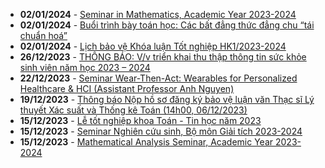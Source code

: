  - **02/01/2024** - [Seminar in Mathematics, Academic Year 2023-2024 ](https://math.hcmus.edu.vn//tin-tức/tin-nghiên-cứu/854-seminar-in-mathematics,-academic-year-2023-2024)
 - **02/01/2024** - [Buổi trình bày toán học: Các bất đẳng thức đẳng chu “tái chuẩn hoá”](https://math.hcmus.edu.vn//tin-tức/tin-nghiên-cứu/852-buổi-trình-bày-toán-học-các-bất-đẳng-thức-đẳng-chu-“tái-chuẩn-hoá”)
 - **02/01/2024** - [Lịch bảo vệ Khóa luận Tốt nghiệp HK1/2023-2024](https://math.hcmus.edu.vn//tin-tức/tin-giáo-vụ/860-lịch-bảo-vệ-khóa-luận-tốt-nghiệp-hk1-2023-2024)
 - **26/12/2023** - [THÔNG BÁO: V/v triển khai thu thập thông tin sức khỏe sinh viên năm học 2023 – 2024](https://math.hcmus.edu.vn//tin-tức/tin-giáo-vụ/856-thông-báo-v-v-triển-khai-thu-thập-thông-tin-sức-khỏe-sinh-viên-năm-học-2023-–-2024)
 - **22/12/2023** - [Seminar Wear-Then-Act: Wearables for Personalized Healthcare & HCI (Assistant Professor Anh Nguyen)](https://math.hcmus.edu.vn//tin-tức/tin-nghiên-cứu/850-seminar-wear-then-act-wearables-for-personalized-healthcare-hci-assistant-professor-anh-nguyen)
 - **19/12/2023** - [Thông báo Nộp hồ sơ đăng ký bảo vệ luận văn Thạc sĩ Lý thuyết Xác suất và Thống kê Toán (14h00, 06/12/2023)](https://math.hcmus.edu.vn//tin-tức/tin-giáo-vụ/849-thông-báo-nộp-hồ-sơ-đăng-ký-bảo-vệ-luận-văn-thạc-sĩ-lý-thuyết-xác-suất-và-thống-kê-toán-14h00,-06-12-2023)
 - **15/12/2023** - [Lễ tốt nghiệp khoa Toán - Tin học năm 2023](https://math.hcmus.edu.vn//tin-tức/tin-giáo-vụ/846-lễ-tốt-nghiệp-khoa-toán-tin-học-năm-2023)
 - **15/12/2023** - [Seminar Nghiên cứu sinh, Bộ môn Giải tích 2023-2024](https://math.hcmus.edu.vn//tin-tức/tin-nghiên-cứu/848-seminar-nghiên-cứu-sinh,-bộ-môn-giải-tích-2023-2024)
 - **15/12/2023** - [Mathematical Analysis Seminar, Academic Year 2023-2024](https://math.hcmus.edu.vn//tin-tức/tin-nghiên-cứu/847-mathematical-analysis-seminar,-academic-year-2023-2024)
